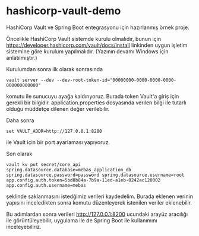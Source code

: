 # hashicorp-vault-demo
HashiCorp Vault ve Spring Boot entegrasyonu için hazırlanmış örnek proje.

Öncelikle HashiCorp Vault sistemde kurulu olmalıdır, bunun için https://developer.hashicorp.com/vault/docs/install linkinden uygun işletim sistemine göre kurulum yapılmalıdır.
(Yazının devamı Windows için anlatılmıştır.)

Kurulumdan sonra ilk olarak sonrasında 

```
vault server --dev --dev-root-token-id="00000000-0000-0000-0000-000000000000"
```
komutu ile sunucuyu ayağa kaldırıyoruz. Burada token Vault'a giriş için gerekli bir bilgidir. application.properties dosyasında verilen bilgi ile tutarlı olduğu müddetçe dilenen değer verilebilir.

Daha sonra 

```
set VAULT_ADDR=http://127.0.0.1:8200
```
ile Vault için bir port ayarlaması yapıyoruz.

Son olarak 

```
vault kv put secret/core_api spring.datasource.database=mebas_application_db spring.datasource.password=password spring.datasource.username=root app.config.auth.token=5bd8b84a-7b9a-11ed-a1eb-0242ac120002 app.config.auth.username=mebas
```
şeklinde saklanmasını istedğimiz verileri kaydedelim. Burada eklenen verinin yapısını inceledikten sonra komutu düzenleyerek istenilen veriler eklenebilir.

Bu adımlardan sonra verileri http://127.0.0.1:8200 ucundaki arayüz aracılığı ile görüntüleyebilir, uygulama ile de Spring Boot ile kullanımını inceleyebiliriz.
